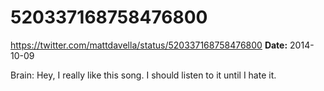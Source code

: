 # 520337168758476800
https://twitter.com/mattdavella/status/520337168758476800
**Date:** 2014-10-09

Brain: Hey, I really like this song. I should listen to it until I hate it.
